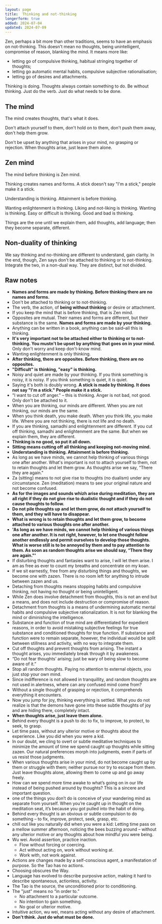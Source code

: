 ```yaml
---
layout: page
title:  Thinking and not-thinking
longerform: true
added: 2024-07-04
updated: 2024-07-09
---
```


Zen, perhaps a bit more than other traditions, seems to have an emphasis on not-thinking. This doesn't mean no thoughts, being unintelligent, compromise of reason, blanking the mind. It means more like:

- letting go of compulsive thinking, habitual stringing together of thoughts;
- letting go automatic mental habits, compulsive subjective rationalisation;
- letting go of desires and attachments.

Thinking is doing. Thoughts always contain something to do. Be without thinking. Just do the verb. Just do what needs to be done.

## The mind

The mind creates thoughts, that's what it does.

Don't attach yourself to them, don't hold on to them, don't push them away, don't help them grow.

Don't be upset by anything that arises in your mind, no grasping or rejection. When thoughts arise, just leave them alone.

## Zen mind

The mind before thinking is Zen mind.

Thinking creates names and forms. A stick doesn't say "I'm a stick," people make it a stick. 

Understanding is thinking. Attainment is before thinking.

Wanting enlightenment is thinking. Liking and not-liking is thinking. Wanting is thinking. Easy or difficult is thinking. Good and bad is thinking.

Things are the one until we explain them, add thoughts, add language; then they become separate, different.

## Non-duality of thinking

We say thinking and no-thinking are different to understand, gain clarity. In the end, though, Zen says don't be attached to thinking or to not-thinking. Integrate the two, in a non-dual way. They are distinct, but not divided.

## Raw notes

- **Names and forms are made by thinking. Before thinking there are no names and forms.**
- Don't be attached to thinking or to not-thinking.
- The verb, the action, of **being without thinking** or desire or attachment.
- If you keep the mind that is before thinking, that is Zen mind.
- Opposites are mutual. Their names and forms are different, but their substance is the same. **Names and forms are made by your thinking.**
- Anything can be written in a book, anything can be said–all this is thinking.
- **It's very important not to be attached either to thinking or to not-thinking. You mustn't be upset by anything that goes on in your mind.** Only don't worry and keep don't-know mind.
- Wanting enlightenment is only thinking.
- **After thinking, there are opposites. Before thinking, there are no opposites.**
- **"Difficult" is thinking, "easy" is thinking.**
- Noisy and quiet are made by your thinking. If you think something is noisy, it is noisy. If you think something is quiet, it is quiet.
- Saying it's both is doubly wrong. **A stick is made by thinking. It does not say "I'm a stick." People make it a stick.**
- "I want to cut off anger." – this is thinking. Anger is not bad, not good. Only don't be attached to it.
- When you are thinking, our minds are different. When you are not thinking, our minds are the same.
- When you think death, you make death. When you think life, you make life. Where you are not thinking, there is not life and no death.
- If you are thinking, samadhi and enlightenment are different. If you cut off thinking, samadhi and enlightenment are the same. But when we explain them, they are different.
- **Thinking is no good, so put it all down.**
- **Sitting means cutting off all thinking and keeping not-moving mind.**
- **Understanding is thinking. Attainment is before thinking.**
- As long as we have minds, we cannot help thinking of various things one after another. What's important is not to attach yourself to them, not to retain thoughts and let them grow. As thoughts arise we say, “There they are again."
- Za (sitting) means to not give rise to thoughts (no dualism) under any circumstance. Zen (meditation) means to see your original nature and not become confused.
- **As for the images and sounds whizh arise during meditation, they are all right if they do not give rise to dualistic thought and if they do not cause thoughts to follow.**
- **Do not pile thoughts up and let them grow, do not attach yourself to them, and they will have to disappear.**
- **What is wrong is to retain thoughts and let them grow, to become attached to various thoughts one after another.**
- **'As long as we have minds, we cannot help thinking of various things one after another. It is not right, however, to let one thought follow another endlessly and permit ourselves to develop those thoughts. What is worse still is to be annoyed by them and to pay attention to them. As soon as random thoughts arise we should say, “There they are again."'**
- If disturbing thoughts and fantasies want to arise, I will let them arise. I am as free as ever to count my breaths and concentrate on my koan.
- If we sit earnestly, free from any disturbing things and thoughts, we become one with zazen. There is no room left for anything to intrude between zazen and us.
- Detaching from thoughts means stopping habits and compulsive thinking, not having no thought or being unintelligent.
- While Zen does involve detachment from thoughts, this is not an end but a means, and does not include destruction or compromise of reason.
- Detachment from thoughts is a means of undermining automatic mental habits and compulsive subjective rationalization. It is not for blanking the mind or diminishing the intelligence.
- Substance and function of true mind are differentiated for expedient reasons, in order to avoid mistaking subjective feelings for true substance and conditioned thoughts for true function. If substance and function were to remain separate, however, the individual would be split between stillness and activity, with no way to integrate them.
- Cut off thoughts and prevent thoughts from arising. The instant a thought arises, you immediately break through it by awakeness.
- “Do not fear thoughts’ arising; just be wary of being slow to become aware of it.”
- Stop all random thoughts. Paying no attention to external objects, you just stop your own mind.
- Since indifference is not allowed in tranquillity, and random thoughts are not used in alertness, where can any confused mind come from?
- Without a single thought of grasping or rejection, it comprehends everything it encounters.
- Now you jump for joy, thinking everything is settled. What you do not realize is that the demons have gone into these subtle thoughts of joy and are hiding there, completely intact.
- **When thoughts arise, just leave them alone.**
- Behind every thought is a push to do: to fix, to improve, to protect, to seek, to grasp.
- Let time pass, without any ulterior motive or thoughts about the experience. Like you did when you were a kid.
- In our doubt, we cling to overt or subtle meditative techniques to minimize the amount of time we spend caught up thoughts while sitting zazen. Our natural preferences morph into judgments, even if parts of us resist those judgments.
- When various thoughts arise in your mind, do not become caught up by them or struggle with them; neither pursue nor try to escape from them. Just leave thoughts alone, allowing them to come up and go away freely.
- How can we spend more time awake to what’s going on in our life instead of being pushed around by thoughts? This is a sincere and important question.
- one of the things you don’t do is conceive of your wandering mind as separate from yourself. When you’re caught up in thought on the meditation seat, it’s because you got pulled into the habit of doing.
- Behind every thought is an obvious or subtle compulsion to do something – to fix, improve, protect, seek, grasp, etc.
- chill out like you naturally did when you were a kid: Letting time pass on a mellow summer afternoon, noticing the bees buzzing around – without any ulterior motive or any thoughts about how mindful you were being.
- Wu wei. Avoid assertion, practice inaction.
    - Flow without forcing or coercing.
    - Act without acting on, work without working at.
    - Work with, not work against.
- Actions are changes made by a self-conscious agent, a manifestation of purpose. So the Tao has no actions. 
- Choosing obscures the Way.
- Language has evolved to describe purposive action, making it hard to describe spontaneous, actionless, activity.
- The Tao is the source, the unconditioned prior to conditioning. 
- The "just" means no “in order to.”
    - No attachment to a particular outcome.
    - No intention to gain something.
    - No goal or ulterior motive.
- Intuitive action, wu wei, means acting without any desire of attachment.
- **Don't think. Just do what must be done.**